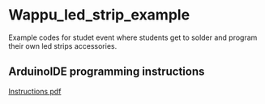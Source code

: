 # Wappu_led_strip_example
Example codes for studet event where students get to solder and program their own led strips accessories.

## ArduinoIDE programming instructions

[Instructions pdf](Programming_instructions_wappu_led.pdf)